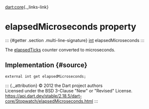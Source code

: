 [dart:core](../../dart-core/dart-core-library){._links-link}

elapsedMicroseconds property
============================

::: {#getter .section .multi-line-signature}
[int](../int-class) elapsedMicroseconds
:::

The [elapsedTicks](elapsedticks) counter converted to microseconds.

Implementation {#source}
--------------

``` {.language-dart data-language="dart"}
external int get elapsedMicroseconds;
```

::: {._attribution}
© 2012 the Dart project authors\
Licensed under the BSD 3-Clause \"New\" or \"Revised\" License.\
<https://api.dart.dev/stable/2.18.5/dart-core/Stopwatch/elapsedMicroseconds.html>
:::
